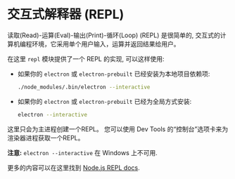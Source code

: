# 交互式解释器 (REPL)

读取(Read)-运算(Eval)-输出(Print)-循环(Loop) (REPL) 是很简单的, 交互式的计算机编程环境，它采用单个用户输入，运算并返回结果给用户。

在这里 `repl` 模块提供了一个 REPL 的实现, 可以这样使用:

* 如果你的 `electron` 或 `electron-prebuilt` 已经安装为本地项目依赖项:

  ```sh
  ./node_modules/.bin/electron --interactive
  ```
* 如果你的 `electron` 或 `electron-prebuilt` 已经为全局方式安装:

  ```sh
  electron --interactive
  ```

这里只会为主进程创建一个REPL。 您可以使用 Dev Tools 的“控制台”选项卡来为渲染器进程获取一个REPL。

**注意:** `electron --interactive` 在 Windows 上不可用.

更多的内容可以在这里找到 [Node.js REPL docs](https://nodejs.org/dist/latest/docs/api/repl.html).
